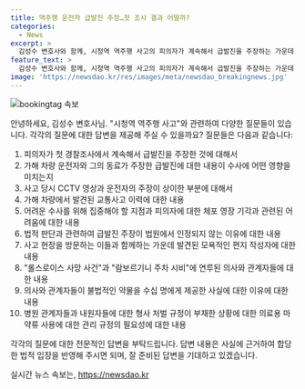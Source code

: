 ```yaml
---
title: 역주행 운전자 급발진 주장…첫 조사 결과 어떨까?
categories:
  - News
excerpt: >
  김성수 변호사와 함께, 시청역 역주행 사고의 피의자가 계속해서 급발진을 주장하는 가운데 수사 향방에 관심이 쏠립니다. 또한 롤스로이스남 사건에서 의료용 마약을 불법 투약한 의사의 법적 문제와 관련된 짚어봅니다. 블랙박스와 CCTV 영상을 통해 조사가 이뤄져야 할 지점들, 불법 투약 영업과 관련된 형사 처벌 규정 등에 대한 의문점들이 제기됐습니다. 이와 관련하여 김성수 변호사가 어떤 입장을 취할지 주목됩니다.
feature_text: >
  김성수 변호사와 함께, 시청역 역주행 사고의 피의자가 계속해서 급발진을 주장하는 가운데 수사 향방에 관심이 쏠립니다. 또한 롤스로이스남 사건에서 의료용 마약을 불법 투약한 의사의 법적 문제와 관련된 짚어봅니다. 블랙박스와 CCTV 영상을 통해 조사가 이뤄져야 할 지점들, 불법 투약 영업과 관련된 형사 처벌 규정 등에 대한 의문점들이 제기됐습니다. 이와 관련하여 김성수 변호사가 어떤 입장을 취할지 주목됩니다.
image: 'https://newsdao.kr/res/images/meta/newsdao_breakingnews.jpg'
---
```


<p><img src="https://newsdao.kr/res/images/meta/newsdao_breakingnews.jpg" alt="bookingtag 속보" /></p>

<p>안녕하세요, 김성수 변호사님. "시청역 역주행 사고"와 관련하여 다양한 질문들이 있습니다. 각각의 질문에 대한 답변을 제공해 주실 수 있을까요? 질문들은 다음과 같습니다: </p>

<ol>
<li>피의자가 첫 경찰조사에서 계속해서 급발진을 주장한 것에 대해서</li>
<li>가해 차량 운전자와 그의 동료가 주장한 급발진에 대한 내용이 수사에 어떤 영향을 미치는지</li>
<li>사고 당시 CCTV 영상과 운전자의 주장이 상이한 부분에 대해서</li>
<li>가해 차량에서 발견된 교통사고 이력에 대한 내용</li>
<li>어려운 수사를 위해 집중해야 할 지점과 피의자에 대한 체포 영장 기각과 관련된 어려움에 대한 내용</li>
<li>법적 판단과 관련하여 급발진 주장이 법원에서 인정되지 않는 이유에 대한 내용</li>
<li>사고 현장을 방문하는 이들과 함께하는 가운데 발견된 모욕적인 편지 작성자에 대한 내용</li>
<li>"롤스로이스 사망 사건"과 "람보르기니 주차 시비"에 연루된 의사와 관계자들에 대한 내용</li>
<li>의사와 관계자들이 불법적인 약물을 수십 명에게 제공한 사실에 대한 이유에 대한 내용</li>
<li>병원 관계자들과 내원자들에 대한 형사 처벌 규정이 부재한 상황에 대한 의료용 마약류 사용에 대한 관리 규정의 필요성에 대한 내용</li>
</ol>

<p>각각의 질문에 대한 전문적인 답변을 부탁드립니다. 답변 내용은 사실에 근거하여 합당한 법적 입장을 반영해 주시면 되며, 잘 준비된 답변을 기대하고 있겠습니다.</p>
실시간 뉴스 속보는, <a href="https://newsdao.kr" rel="dofollow">https://newsdao.kr</a>


